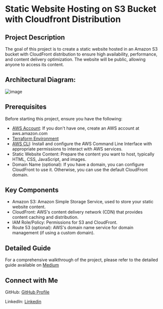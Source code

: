 # Static Website Hosting on S3 Bucket with Cloudfront Distribution 

## Project Description

The goal of this project is to create a static website hosted in an Amazon S3 bucket with CloudFront distribution to ensure high availability, performance, and content delivery optimization. The website will be public, allowing anyone to access its content.

## Architectural Diagram:

![image](https://github.com/AnithaPadmanaban04/Cloudfront-and-S3-Website-Hosting-using-Terraform/assets/170385807/1e30f86e-564a-4fe7-85e8-d6fea01e5c5f)

## Prerequisites

Before starting this project, ensure you have the following:

* [AWS Account](https://github.com/AnithaPadmanaban04/Getting-Started-with-Terraform.git): If you don't have one, create an AWS account at aws.amazon.com
* [Terraform Environment](https://github.com/AnithaPadmanaban04/Getting-Started-with-Terraform.git)
* [AWS CLI](https://github.com/AnithaPadmanaban04/Getting-Started-with-Terraform.git): Install and configure the AWS Command Line Interface with appropriate permissions to interact with AWS services. 
* Static Website Content: Prepare the content you want to host, typically HTML, CSS, JavaScript, and images.
* Domain Name (optional): If you have a domain, you can configure CloudFront to use it. Otherwise, you can use the default CloudFront domain.

## Key Components
* Amazon S3: Amazon Simple Storage Service, used to store your static website content.
* CloudFront: AWS's content delivery network (CDN) that provides content caching and distribution.
* IAM Role/Policy: Permissions for S3 and CloudFront.
* Route 53 (optional): AWS's domain name service for domain management (if using a custom domain).

## Detailed Guide

For a comprehensive walkthrough of the project, please refer to the detailed guide available on [Medium](https://medium.com/@anitha.padmanaban04/hosting-a-static-website-on-amazon-s3-with-cloudfront-distribution-using-terraform-195693171e38)

## Connect with Me

GitHub: [GitHub Profile](https://github.com/AnithaPadmanaban04)

LinkedIn: [Linkedin](https://www.linkedin.com/in/anitha-padmanaban-7b2665264/)

